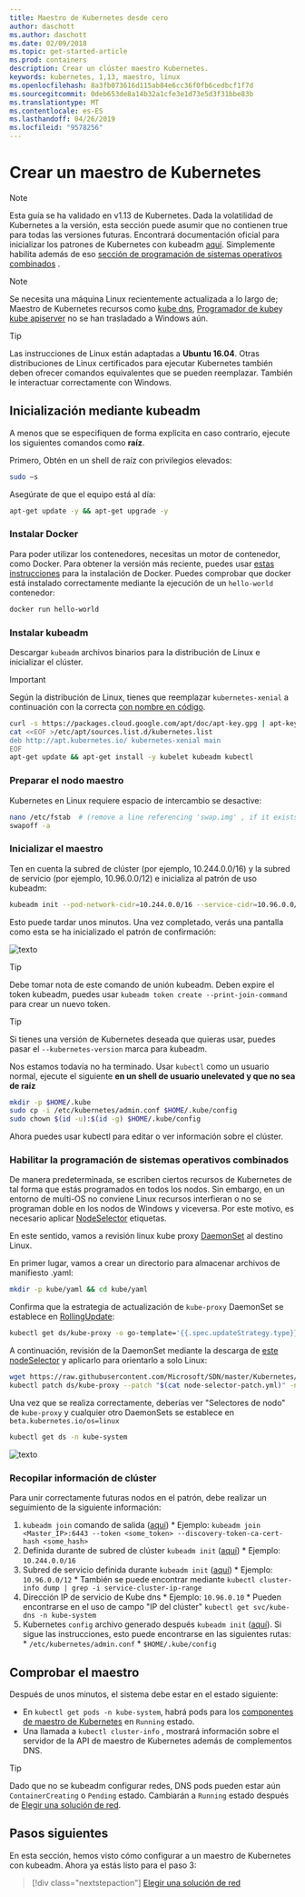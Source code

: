 ```yaml
---
title: Maestro de Kubernetes desde cero
author: daschott
ms.author: daschott
ms.date: 02/09/2018
ms.topic: get-started-article
ms.prod: containers
description: Crear un clúster maestro Kubernetes.
keywords: kubernetes, 1,13, maestro, linux
ms.openlocfilehash: 8a3fb073616d115ab84e6cc36f0fb6cedbcf1f7d
ms.sourcegitcommit: 0deb653de8a14b32a1cfe3e1d73e5d3f31bbe83b
ms.translationtype: MT
ms.contentlocale: es-ES
ms.lasthandoff: 04/26/2019
ms.locfileid: "9578256"
---
```

# <a name="creating-a-kubernetes-master"></a>Crear un maestro de Kubernetes #
> [!NOTE]
> Esta guía se ha validado en v1.13 de Kubernetes. Dada la volatilidad de Kubernetes a la versión, esta sección puede asumir que no contienen true para todas las versiones futuras. Encontrará documentación oficial para inicializar los patrones de Kubernetes con kubeadm [aquí](https://kubernetes.io/docs/setup/independent/install-kubeadm/). Simplemente habilita además de eso [sección de programación de sistemas operativos combinados](#enable-mixed-os-scheduling) .

> [!NOTE]  
> Se necesita una máquina Linux recientemente actualizada a lo largo de; Maestro de Kubernetes recursos como [kube dns](https://kubernetes.io/docs/concepts/services-networking/dns-pod-service/), [Programador de kube](https://kubernetes.io/docs/reference/command-line-tools-reference/kube-scheduler/)y [kube apiserver](https://kubernetes.io/docs/reference/command-line-tools-reference/kube-apiserver/) no se han trasladado a Windows aún. 

> [!tip]
> Las instrucciones de Linux están adaptadas a **Ubuntu 16.04**. Otras distribuciones de Linux certificados para ejecutar Kubernetes también deben ofrecer comandos equivalentes que se pueden reemplazar. También le interactuar correctamente con Windows.


## <a name="initialization-using-kubeadm"></a>Inicialización mediante kubeadm ##
A menos que se especifiquen de forma explícita en caso contrario, ejecute los siguientes comandos como **raíz**.

Primero, Obtén en un shell de raíz con privilegios elevados:

```bash
sudo –s
```

Asegúrate de que el equipo está al día:

```bash
apt-get update -y && apt-get upgrade -y
```

### <a name="install-docker"></a>Instalar Docker ###
Para poder utilizar los contenedores, necesitas un motor de contenedor, como Docker. Para obtener la versión más reciente, puedes usar [estas instrucciones](https://docs.docker.com/install/linux/docker-ce/ubuntu/) para la instalación de Docker. Puedes comprobar que docker está instalado correctamente mediante la ejecución de un `hello-world` contenedor:

```bash
docker run hello-world
```

### <a name="install-kubeadm"></a>Instalar kubeadm ###
Descargar `kubeadm` archivos binarios para la distribución de Linux e inicializar el clúster.

> [!Important]  
> Según la distribución de Linux, tienes que reemplazar `kubernetes-xenial` a continuación con la correcta [con nombre en código](https://wiki.ubuntu.com/Releases).

```bash
curl -s https://packages.cloud.google.com/apt/doc/apt-key.gpg | apt-key add -
cat <<EOF >/etc/apt/sources.list.d/kubernetes.list
deb http://apt.kubernetes.io/ kubernetes-xenial main
EOF
apt-get update && apt-get install -y kubelet kubeadm kubectl 
```

### <a name="prepare-the-master-node"></a>Preparar el nodo maestro ###
Kubernetes en Linux requiere espacio de intercambio se desactive:

```bash
nano /etc/fstab  # (remove a line referencing 'swap.img' , if it exists)
swapoff -a 
```

### <a name="initialize-master"></a>Inicializar el maestro ###
Ten en cuenta la subred de clúster (por ejemplo, 10.244.0.0/16) y la subred de servicio (por ejemplo, 10.96.0.0/12) e inicializa al patrón de uso kubeadm:

```bash
kubeadm init --pod-network-cidr=10.244.0.0/16 --service-cidr=10.96.0.0/12
```

Esto puede tardar unos minutos. Una vez completado, verás una pantalla como esta se ha inicializado el patrón de confirmación:

![texto](media/kubeadm-init.png)

> [!tip]
> Debe tomar nota de este comando de unión kubeadm. Deben expire el token kubeadm, puedes usar `kubeadm token create --print-join-command` para crear un nuevo token.

> [!tip]
> Si tienes una versión de Kubernetes deseada que quieras usar, puedes pasar el `--kubernetes-version` marca para kubeadm.

Nos estamos todavía no ha terminado. Usar `kubectl` como un usuario normal, ejecute el siguiente __**en un shell de usuario unelevated y que no sea de raíz**__

```bash
mkdir -p $HOME/.kube
sudo cp -i /etc/kubernetes/admin.conf $HOME/.kube/config
sudo chown $(id -u):$(id -g) $HOME/.kube/config
```
Ahora puedes usar kubectl para editar o ver información sobre el clúster.

### <a name="enable-mixed-os-scheduling"></a>Habilitar la programación de sistemas operativos combinados ###
De manera predeterminada, se escriben ciertos recursos de Kubernetes de tal forma que estás programados en todos los nodos. Sin embargo, en un entorno de multi-OS no conviene Linux recursos interfieran o no se programan doble en los nodos de Windows y viceversa. Por este motivo, es necesario aplicar [NodeSelector](https://kubernetes.io/docs/concepts/configuration/assign-pod-node/#nodeselector) etiquetas. 

En este sentido, vamos a revisión linux kube proxy [DaemonSet](https://kubernetes.io/docs/concepts/workloads/controllers/daemonset/) al destino Linux.

En primer lugar, vamos a crear un directorio para almacenar archivos de manifiesto .yaml:
```bash
mkdir -p kube/yaml && cd kube/yaml
```

Confirma que la estrategia de actualización de `kube-proxy` DaemonSet se establece en [RollingUpdate](https://kubernetes.io/docs/tasks/manage-daemon/update-daemon-set/):

```bash
kubectl get ds/kube-proxy -o go-template='{{.spec.updateStrategy.type}}{{"\n"}}' --namespace=kube-system
```

A continuación, revisión de la DaemonSet mediante la descarga de [este nodeSelector](https://github.com/Microsoft/SDN/tree/master/Kubernetes/flannel/l2bridge/manifests/node-selector-patch.yml) y aplicarlo para orientarlo a solo Linux:

```bash
wget https://raw.githubusercontent.com/Microsoft/SDN/master/Kubernetes/flannel/l2bridge/manifests/node-selector-patch.yml
kubectl patch ds/kube-proxy --patch "$(cat node-selector-patch.yml)" -n=kube-system
```

Una vez que se realiza correctamente, deberías ver "Selectores de nodo" de `kube-proxy` y cualquier otro DaemonSets se establece en `beta.kubernetes.io/os=linux`

```bash
kubectl get ds -n kube-system
```

![texto](media/kube-proxy-ds.png)

### <a name="collect-cluster-information"></a>Recopilar información de clúster ###
Para unir correctamente futuras nodos en el patrón, debe realizar un seguimiento de la siguiente información:
  1. `kubeadm join` comando de salida ([aquí](#initialize-master))
    * Ejemplo: `kubeadm join <Master_IP>:6443 --token <some_token> --discovery-token-ca-cert-hash <some_hash>`
  2. Definida durante de subred de clúster `kubeadm init` ([aquí](#initialize-master))
    * Ejemplo: `10.244.0.0/16`
  3. Subred de servicio definida durante `kubeadm init` ([aquí](#initialize-master))
    * Ejemplo: `10.96.0.0/12`
    * También se puede encontrar mediante `kubectl cluster-info dump | grep -i service-cluster-ip-range`
  4. Dirección IP de servicio de Kube dns 
    * Ejemplo: `10.96.0.10`
    * Pueden encontrarse en el uso de campo "IP del clúster" `kubectl get svc/kube-dns -n kube-system`
  5. Kubernetes `config` archivo generado después `kubeadm init` ([aquí](#initialize-master)). Si sigue las instrucciones, esto puede encontrarse en las siguientes rutas:
    * `/etc/kubernetes/admin.conf`
    * `$HOME/.kube/config`

## <a name="verifying-the-master"></a>Comprobar el maestro ##
Después de unos minutos, el sistema debe estar en el estado siguiente:

  - En `kubectl get pods -n kube-system`, habrá pods para los [componentes de maestro de Kubernetes](https://kubernetes.io/docs/concepts/overview/components/#master-components) en `Running` estado.
  - Una llamada a `kubectl cluster-info` , mostrará información sobre el servidor de la API de maestro de Kubernetes además de complementos DNS.
  
> [!tip]
> Dado que no se kubeadm configurar redes, DNS pods pueden estar aún `ContainerCreating` o `Pending` estado. Cambiarán a `Running` estado después de [Elegir una solución de red](./network-topologies.md).

## <a name="next-steps"></a>Pasos siguientes ## 
En esta sección, hemos visto cómo configurar a un maestro de Kubernetes con kubeadm. Ahora ya estás listo para el paso 3:

> [!div class="nextstepaction"]
> [Elegir una solución de red](./network-topologies.md)